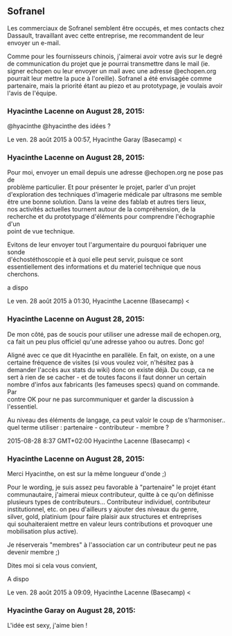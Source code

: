 ## Sofranel



Les commerciaux de Sofranel semblent être occupés, et mes contacts chez
Dassault, travaillant avec cette entreprise, me recommandent de leur envoyer
un e-mail.  
  
Comme pour les fournisseurs chinois, j'aimerai avoir votre avis sur le degré
de communication du projet que je pourrai transmettre dans le mail (ie. signer
echopen ou leur envoyer un mail avec une adresse @echopen.org pourrait leur
mettre la puce à l'oreille). Sofranel a été envisagée comme partenaire, mais
la priorité étant au piezo et au prototypage, je voulais avoir l'avis de
l'équipe.



### **Hyacinthe Lacenne** on August 28, 2015:



@hyacinthe @hyacinthe des idées ?  
  
Le ven. 28 août 2015 à 00:57, Hyacinthe Garay (Basecamp) &lt;



### **Hyacinthe Lacenne** on August 28, 2015:



Pour moi, envoyer un email depuis une adresse @echopen.org ne pose pas de  
problème particulier. Et pour présenter le projet, parler d'un projet  
d'exploration des techniques d'imagerie médicale par ultrasons me semble  
être une bonne solution. Dans la veine des fablab et autres tiers lieux,  
nos activités actuelles tournent autour de la compréhension, de la  
recherche et du prototypage d'éléments pour comprendre l'échographie d'un  
point de vue technique.  
  
Evitons de leur envoyer tout l'argumentaire du pourquoi fabriquer une sonde  
d'échostéthoscopie et à quoi elle peut servir, puisque ce sont  
essentiellement des informations et du materiel technique que nous  
cherchons.  
  
a dispo  
  
Le ven. 28 août 2015 à 01:30, Hyacinthe Lacenne (Basecamp) &lt;



### **Hyacinthe Lacenne** on August 28, 2015:



De mon côté, pas de soucis pour utiliser une adresse mail de echopen.org,  
ca fait un peu plus officiel qu'une adresse yahoo ou autres. Donc go!  
  
Aligné avec ce que dit Hyacinthe en parallèle. En fait, on existe, on a une  
certaine fréquence de visites (si vous voulez voir, n'hésitez pas à  
demander l'accès aux stats du wiki) donc on existe déjà. Du coup, ca ne  
sert à rien de se cacher - et de toutes facons il faut donner un certain  
nombre d'infos aux fabricants (les fameuses specs) quand on commande. Par  
contre OK pour ne pas surcommuniquer et garder la discussion à l'essentiel.  
  
Au niveau des éléments de langage, ca peut valoir le coup de s'harmoniser..  
quel terme utiliser : partenaire - contributeur - membre ?  
  
2015-08-28 8:37 GMT+02:00 Hyacinthe Lacenne (Basecamp) &lt;



### **Hyacinthe Lacenne** on August 28, 2015:



Merci Hyacinthe, on est sur la même longueur d'onde ;)  
  
Pour le wording, je suis assez peu favorable à "partenaire" le projet étant  
communautaire, j'aimerai mieux contributeur, quitte à ce qu'on définisse  
plusieurs types de contributeurs... Contributeur individuel, contributeur  
institutionnel, etc. on peu d'ailleurs y ajouter des niveaux du genre,  
silver, gold, platinium (pour faire plaisir aux structures et entreprises  
qui souhaiteraient mettre en valeur leurs contributions et provoquer une  
mobilisation plus active).  
  
Je réserverais "membres" à l'association car un contributeur peut ne pas  
devenir membre ;)  
  
Dites moi si cela vous convient,  
  
A dispo  
  
Le ven. 28 août 2015 à 09:09, Hyacinthe Lacenne (Basecamp) &lt;



### **Hyacinthe Garay** on August 28, 2015:



L'idée est sexy, j'aime bien !



